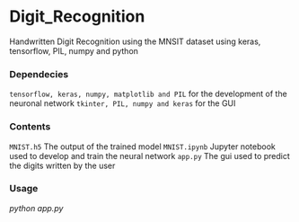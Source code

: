 # Digit_Recognition
Handwritten Digit Recognition using the MNSIT dataset using keras, tensorflow, PIL, numpy and python

### Dependecies

`tensorflow, keras, numpy, matplotlib and PIL` for the development of the neuronal network
`tkinter, PIL, numpy and keras` for the GUI

### Contents
`MNIST.h5` The output of the trained model
`MNIST.ipynb` Jupyter notebook used to develop and train the neural network
`app.py` The gui used to predict the digits written by the user

### Usage
_python app.py_